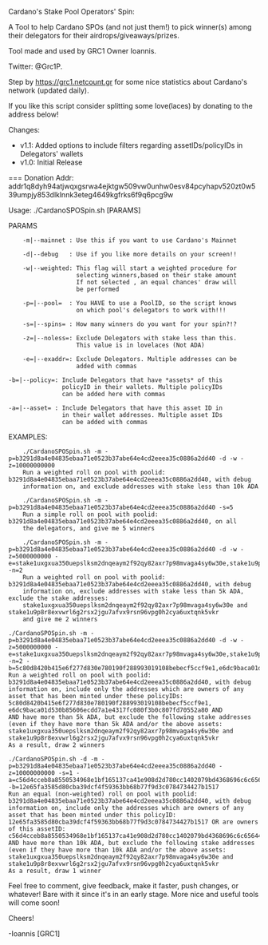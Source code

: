 
Cardano's Stake Pool Operators' Spin: 

A Tool to help Cardano SPOs (and not just them!) to pick winner(s) among their delegators for their airdrops/giveaways/prizes. 

Tool made and used by GRC1 Owner Ioannis. 

Twitter: @Grc1P. 

Step by https://grc1.netcount.gr for some nice statistics about Cardano's network (updated daily).

If you like this script consider splitting some love(laces) by donating to the address below!

Changes: 
- v1.1: Added options to include filters regarding assetIDs/policyIDs in Delegators' wallets
- v1.0: Initial Release

=== Donation Addr:                                                                                          
addr1q8dyh94atjwqxgsrwa4ejktgw509vw0unhw0esv84pcyhapv520zt0w539umpjy853dlklnnk3eteg4649kgfrks6f9q6pcg9w 




Usage: ./CardanoSPOSpin.sh [PARAMS]

PARAMS

        -m|--mainnet : Use this if you want to use Cardano's Mainnet

        -d|--debug   : Use if you like more details on your screen!!

        -w|--weighted: This flag will start a weighted procedure for
                       selecting winners,based on their stake amount
                       If not selected , an equal chances' draw will
                       be performed

        -p=|--pool=  : You HAVE to use a PoolID, so the script knows
                       on which pool's delegators to work with!!!

        -s=|--spins= : How many winners do you want for your spin?!?

        -z=|--noless=: Exclude Delegators with stake less than this.
                       This value is in lovelaces (Not ADA)

        -e=|--exaddr=: Exclude Delegators. Multiple addresses can be
                       added with commas

	-b=|--policy=: Include Delegators that have *assets* of this
	               policyID in their wallets. Multiple policyIDs
	               can be added here with commas

	-a=|--asset= : Include Delegators that have this asset ID in
	               in their wallet addresses. Multiple asset IDs 
	               can be added with commas



EXAMPLES: 

        ./CardanoSPOSpin.sh -m -p=b3291d8a4e04835ebaa71e0523b37abe64e4cd2eeea35c0886a2dd40 -d -w -z=10000000000
        Run a weighted roll on pool with poolid: b3291d8a4e04835ebaa71e0523b37abe64e4cd2eeea35c0886a2dd40, with debug
        information on, and exclude addresses with stake less than 10k ADA

        ./CardanoSPOSpin.sh -m -p=b3291d8a4e04835ebaa71e0523b37abe64e4cd2eeea35c0886a2dd40 -s=5
        Run a simple roll on pool with poolid: b3291d8a4e04835ebaa71e0523b37abe64e4cd2eeea35c0886a2dd40, on all
        the delegators, and give me 5 winners

        ./CardanoSPOSpin.sh -m -p=b3291d8a4e04835ebaa71e0523b37abe64e4cd2eeea35c0886a2dd40 -d -w -z=5000000000 -e=stake1uxgxua350uepslksm2dnqeaym2f92qy82axr7p98mvaga4sy6w30e,stake1u9p8r8exvwrl6g2rsx2jgu7afvx9rsn96vpg0h2cya6uxtqnk5vkr -n=2
        Run a weighted roll on pool with poolid: b3291d8a4e04835ebaa71e0523b37abe64e4cd2eeea35c0886a2dd40, with debug
        information on, exclude addresses with stake less than 5k ADA, exclude the stake addresses:
        stake1uxgxua350uepslksm2dnqeaym2f92qy82axr7p98mvaga4sy6w30e and stake1u9p8r8exvwrl6g2rsx2jgu7afvx9rsn96vpg0h2cya6uxtqnk5vkr
        and give me 2 winners

	./CardanoSPOSpin.sh -m -p=b3291d8a4e04835ebaa71e0523b37abe64e4cd2eeea35c0886a2dd40 -d -w -z=5000000000 -e=stake1uxgxua350uepslksm2dnqeaym2f92qy82axr7p98mvaga4sy6w30e,stake1u9p8r8exvwrl6g2rsx2jgu7afvx9rsn96vpg0h2cya6uxtqnk5vkr -n=2 -b=5c80d8420b415e6f277d830e780190f288993019108bebecf5ccf9e1,e6dc9baca01d530b85606ecdd7a1e4317fc080f3b0c807fd70552a80
	Run a weighted roll on pool with poolid: b3291d8a4e04835ebaa71e0523b37abe64e4cd2eeea35c0886a2dd40, with debug
	information on, include only the addresses which are owners of any asset that has been minted under these policyIDs:
	5c80d8420b415e6f277d830e780190f288993019108bebecf5ccf9e1, e6dc9baca01d530b85606ecdd7a1e4317fc080f3b0c807fd70552a80 AND
	AND have more than 5k ADA, but exclude the following stake addresses (even if they have more than 5k ADA and/or the above assets:
	stake1uxgxua350uepslksm2dnqeaym2f92qy82axr7p98mvaga4sy6w30e and stake1u9p8r8exvwrl6g2rsx2jgu7afvx9rsn96vpg0h2cya6uxtqnk5vkr
	As a result, draw 2 winners

	./CardanoSPOSpin.sh -d -m -p=b3291d8a4e04835ebaa71e0523b37abe64e4cd2eeea35c0886a2dd40 -z=10000000000 -s=1 -a=c56d4cceb8a8550534968e1bf165137ca41e908d2d780cc1402079bd4368696c6c65644b6f6e6734353839 -b=12e65fa3585d80cba39dcf4f59363bb68b77f9d3c0784734427b1517
	Run an equal (non-weighted) roll on pool with poolid: b3291d8a4e04835ebaa71e0523b37abe64e4cd2eeea35c0886a2dd40, with debug
	information on, include only the addresses which are owners of any asset that has been minted under this policyID:
	12e65fa3585d80cba39dcf4f59363bb68b77f9d3c0784734427b1517 OR are owners of this assetID: 
	c56d4cceb8a8550534968e1bf165137ca41e908d2d780cc1402079bd4368696c6c65644b6f6e6734353839 
	AND have more than 10k ADA, but exclude the following stake addresses (even if they have more than 10k ADA and/or the above assets:
	stake1uxgxua350uepslksm2dnqeaym2f92qy82axr7p98mvaga4sy6w30e and stake1u9p8r8exvwrl6g2rsx2jgu7afvx9rsn96vpg0h2cya6uxtqnk5vkr
	As a result, draw 1 winner



Feel free to comment, give feedback, make it faster, push changes, or whatever!
Bare with it since it's in an early stage. More nice and useful tools will come soon!

Cheers!

-Ioannis [GRC1]
